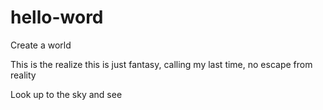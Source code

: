 # hello-word
Create a world


This is the realize this is just fantasy, calling my last time, no escape from reality

Look up to the sky and see
